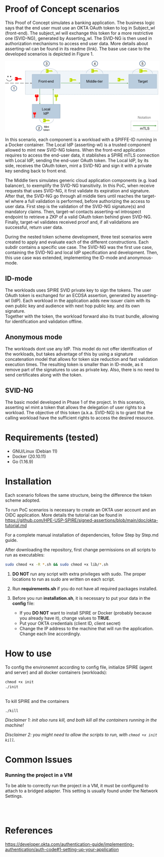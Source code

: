 # Proof of Concept scenarios

This Proof of Concept simulates a banking application. The business logic says that the end user must use an OKTA OAuth token to log in Subject_wl (front-end). The subject_wl will exchange this token for a more restrictive one (SVID-NG), generated by Asserting_wl. The SVID-NG is then used in authorization mechanisms to access end user data. More details about asserting-wl can be found in its readme (link). The base use case to the developed scenarios is depicted in Figure 1.

![Basic Scenario](https://github.com/HPE-USP-SPIRE/signed-assertions/blob/main/doc/basicscenario.jpg)

In this scenario, each component is a workload with a SPIFFE-ID running in a Docker container. The Local IdP (asserting-wl) is a trusted component allowed to mint new SVID-NG tokens. When the front-end application requires to access the end-user data, it stablishes a SPIRE mTLS connection with Local IdP, sending the end-user OAuth token. The Local IdP, by its side, receives the OAuth token, mint a SVID-NG and sign it with a private key sending back to front end.

The Middle tiers simulates generic cloud application components (e.g. load balancer), to exemplify the SVID-NG transitivity. In this PoC, when receive requests that uses SVID-NG, it first validate its expiration and signature. After that, the SVID-NG go through all middle tiers until reaches the target-wl where a full validation is performed, before authorizing the access to user data. First step is the validation of the SVID-NG signature(s) and mandatory claims. Then, target-wl contacts asserting-wl introspect endpoint to retrieve a ZKP of a valid OAuth token behind given SVID-NG. Finally, target-wl validates received proof and, if all validations are successful, return user data.

During the nested token scheme development, three test scenarios were created to apply and evaluate each of the different constructions. Each subdir contains a specific use case. The SVID-NG was the first use case, containing the SVID-NG and local IdP specification and development. Then, this use case was extended, implementing the ID-mode and anonymous-mode.  

## ID-mode
The workloads uses SPIRE SVID private key to sign the tokens. The user OAuth token is exchanged for an ECDSA assertion, generated by asserting-wl (IdP). Each workload in the application adds new issuer claim with its own public key and audience with next hop public key. and its own signature.  
Together with the token, the workload forward also its trust bundle, allowing for identification and validation offline.

## Anonymous mode
The workloads dont use any IdP. This model do not offer identification of the workloads, but takes advantage of this by using a signature concatenation model that allows for token size reduction and fast validation execution times.
The resulting token is smaller than in ID-mode, as it remove part of the signatures to use as private key. Also, there is no need to send certificates along with the token.

## SVID-NG
The basic model developed in Phase 1 of the project. In this scenario, asserting wl mint a token that allows the delegation of user rights to a workload. The objective of this token (a.k.a. SVID-NG) is to grant that the calling workload have the sufficient rights to access the desired resource. 


# Requirements (tested)

- GNU/Linux (Debian 11)
- Docker (20.10.11)
- Go (1.16.9)

# Installation

Each scenario follows the same structure, being the difference the token scheme adopted. 

To run PoC scenarios is necessary to create an OKTA user account and an OIDC application. More details the tutorial can be found in https://github.com/HPE-USP-SPIRE/signed-assertions/blob/main/doc/okta-tutorial.md

For a complete manual installation of dependencies, follow Step by Step.md guide.

After downloading the repository, first change permissions on all scripts to run as executables:

```bash
sudo chmod +x -R *.sh && sudo chmod +x lib/*.sh
```

1. **DO NOT** run any script with extra privileges with sudo. The proper locations to run as sudo are written on each script.

2. Run **requirements.sh** if you do not have all required packages installed.

3. Before you run **installation.sh**, it is necessary to put your data in the **config** file:

   - If you **DO NOT** want to install SPIRE or Docker (probably because you already have it), change values to **TRUE**.
   - Put your OKTA credentials (client ID, client secret) 
   - Change the IP address to the machine that will run the application. Change each line accordingly.


# How to use

To config the environemnt according to config file, initialize SPIRE (agent and server) and all docker containers (workloads):

```
chmod +x init
./init
```

<br>
To kill SPIRE and the containers

```
./kill
```

_Disclaimer 1: init also runs kill, and both kill all the containers running in the machine!_

_Disclaimer 2: you might need to allow the scripts to run, with `chmod +x init kill`._

# Common Issues 

### Running the project in a VM 

To be able to correctly run the project in a VM, it must be configured to attach to a bridged adapter. This setting is usually found under the Network Settings.

<br>
<br>

# References

https://developer.okta.com/authentication-guide/implementing-authentication/auth-code#1-setting-up-your-application


